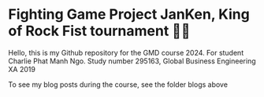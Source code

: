 # Fighting Game Project JanKen, King of Rock Fist tournament 🤜🤛

Hello, this is my Github repository for the GMD course 2024. For student Charlie Phat Manh Ngo. Study number 295163, Global Business Engineering XA 2019

To see my blog posts during the course, see the folder blogs above

